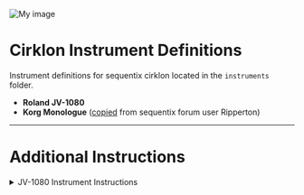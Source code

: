 ![My image](https://images.squarespace-cdn.com/content/v1/5808f139b8a79b2b73259cd1/1607704111422-6KOQLH1RIU83QTDH7N0A/P1000365%281%29.jpg?format=1000w)

# Cirklon Instrument Definitions
Instrument definitions for sequentix cirklon located in the `instruments` folder.
- **Roland JV-1080**
- **Korg Monologue** ([copied](http://forum.sequentix.com/viewtopic.php?p=18417&hilit=monologue#p18417) from sequentix forum user Ripperton)

---

# Additional Instructions

<details>
  <summary>JV-1080 Instrument Instructions</summary>

### Exposed Parameters
1. Mod Wheel (CC #1) 
2. Control 1 (CC #74 - assigned in JV-1080 system settings)
3. Control 2 (CC #71 - assigned in JV-1080 system settings)
4. Reverb EFX Level (CC #91)
5. Chorus EFX Level (CC #93)

### Notes
- The JV-1080 doesn’t expose very many parameters via MIDI CC. No filter cutoff, resonance, amp envelope where you might expect to find them. Instead, there are 3 assignable (including the mod wheel) parameters. 
- The 3 assignable parameters are patch-specific and configured in the JV-1080. 
- The instructions below are required to ensure the CONTROL 1 and CONTROL 2 parameters work correctly.
- The control values are set to CC#74, and CC#71 respectively. This is arbitrary and can be set to your preference––make sure to match the values in the cirklon match those set in JV-1080 the instructions below.

### JV-1080 Instructions (for performance mode)
1. Press **PERFORMANCE** button.
2. Press **SYSTEM** button.
3. Press **TONE SWITCH #3 (MIDI)** button. 
4. Use **Up/Down** arrow buttons to navigate page to “CONTROL ASSIGN”.
5. Use **Left/Right** arrow buttons to edit “Control 1” or “Control 2”.
6. Use **Jog Wheel** to set CC value for numbered control. 
    - For CONTROL 1: CC74 (usually used for filter cutoff)
    - For CONTROL 2: CC71 (usually used for filter resonance)
    - _NOTE: These values are arbitrary but match the included instrument definition. Must match cirklon track value CC#’s._
7. (Optional?) Press **UTILITY** -> **WRITE** -> **ENTER**.
</details>
